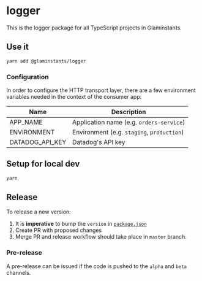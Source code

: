# logger

This is the logger package for all TypeScript projects in Glaminstants.

## Use it

```bash
yarn add @glaminstants/logger
```

### Configuration

In order to configure the HTTP transport layer, there are a few environment variables needed in the context of the consumer app:

| Name            | Description                                |
| --------------- | ------------------------------------------ |
| APP_NAME        | Application name (e.g. `orders-service`)   |
| ENVIRONMENT     | Environment (e.g. `staging`, `production`) |
| DATADOG_API_KEY | Datadog's API key                          |

## Setup for local dev

```bash
yarn
```

## Release

To release a new version:

1. It is **imperative** to bump the `version` in [`package.json`](./package.json)
2. Create PR with proposed changes
3. Merge PR and release workflow should take place in `master` branch.

### Pre-release

A pre-release can be issued if the code is pushed to the `alpha` and `beta` channels.
